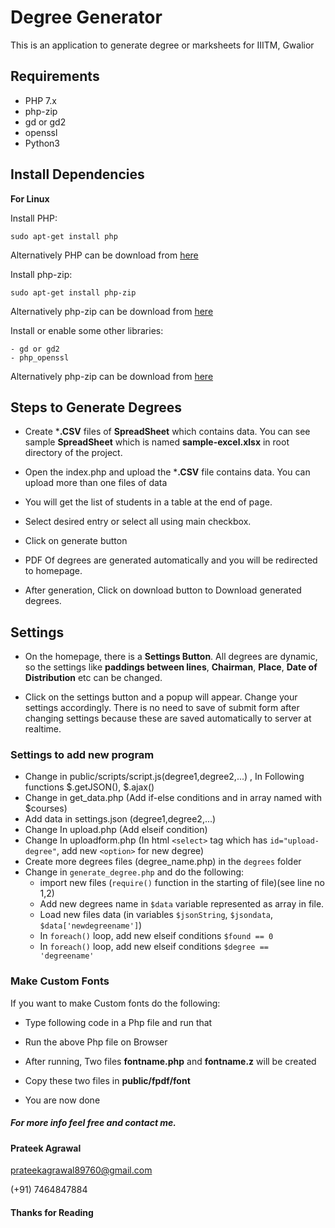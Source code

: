 # Degree Generator
This is an application to generate degree or marksheets for IIITM, Gwalior

**Requirements**
-
- PHP 7.x
- php-zip
- gd or gd2
- openssl
- Python3

**Install Dependencies**
-
**For Linux**

Install PHP:

    sudo apt-get install php

Alternatively PHP can be download from [here](http://php.net/downloads.php)

Install php-zip:

    sudo apt-get install php-zip

Alternatively php-zip can be download from [here](https://pecl.php.net/package/zip)

Install or enable some other libraries:

    - gd or gd2
    - php_openssl

Alternatively php-zip can be download from [here](https://pecl.php.net/package/zip)

**Steps to Generate Degrees**
-
- Create ***.CSV** files of **SpreadSheet** which contains data. You can see sample **SpreadSheet** which is named **sample-excel.xlsx** in root directory of the project.

- Open the index.php and upload the ***.CSV** file contains data. You can upload more than one files of data

- You will get the list of students in a table at the end of page.

- Select desired entry or select all using main checkbox.

- Click on generate button

- PDF Of degrees are generated automatically and you will be redirected to homepage.

- After generation, Click on download button to Download generated degrees.   

**Settings**
-

- On the homepage, there is a **Settings Button**. All degrees are dynamic, so the settings like **paddings between lines**, **Chairman**, **Place**, **Date of Distribution** etc can be changed.


- Click on the settings button and a popup will appear. Change your settings accordingly. There is no need to save of submit form after changing settings because these are saved automatically to server at realtime.


### Settings to add new program


- Change in public/scripts/script.js(degree1,degree2,...) , In Following functions $.getJSON(), $.ajax()
- Change in get_data.php (Add if-else conditions and in array named with $courses)
- Add data in settings.json (degree1,degree2,...)
- Change In upload.php (Add elseif condition)
- Change In uploadform.php (In html `<select>` tag which has `id="upload-degree"`, add new `<option>` for new degree)
- Create more degrees files (degree_name.php) in the `degrees` folder
- Change in `generate_degree.php` and do the following:
  - import new files (`require()` function in the starting of file)(see line no 1,2)
  - Add new degrees name in `$data` variable represented as array in file.
  - Load new files data (in variables `$jsonString`, `$jsondata`, `$data['newdegreename']`)
  - In `foreach()` loop, add new elseif conditions `$found == 0`
  - In `foreach()` loop, add new elseif conditions `$degree == 'degreename'`


### Make Custom Fonts


If you want to make Custom fonts do the following:


- Type following code in a Php file and run that


    <?php
        pathToProject = 'give_path_to_project'; //give project path
        pathToFontFile = 'give_path_to_font_file';  //give font file location
        require(pathToProject.'/public/fpdf/makefont/makefont.php');
        MakeFont(pathToFontFile);
    ?>


- Run the above Php file on Browser
- After running, Two files **fontname.php** and **fontname.z** will be created
- Copy these two files in **public/fpdf/font**
- You are now done


##### For more info feel free and contact me.

#### Prateek Agrawal

prateekagrawal89760@gmail.com

(+91) 7464847884

#### Thanks for Reading
